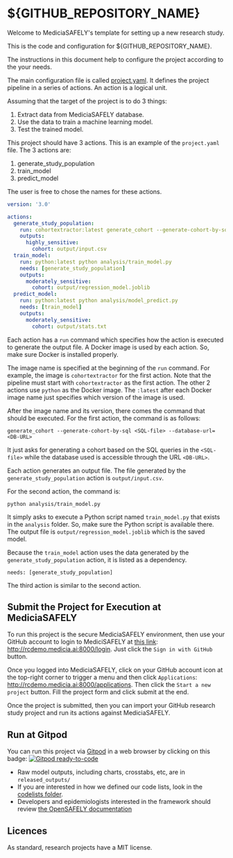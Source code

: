 # ${GITHUB_REPOSITORY_NAME}

Welcome to MediciaSAFELY's template for setting up a new research study. 

This is the code and configuration for ${GITHUB_REPOSITORY_NAME}.

The instructions in this document help to configure the project according to the your needs. 

The main configuration file is called [project.yaml](https://github.com/MediciaAI/research-template/blob/main/project.yaml). It defines the project pipeline in a series of actions. An action is a logical unit. 

Assuming that the target of the project is to do 3 things:

1. Extract data from MediciaSAFELY database.
2. Use the data to train a machine learning model.
3. Test the trained model. 

This project should have 3 actions. This is an example of the `project.yaml` file. The 3 actions are:

1. generate_study_population
2. train_model
3. predict_model

The user is free to chose the names for these actions.

```yaml
version: '3.0'

actions:
  generate_study_population:
    run: cohortextractor:latest generate_cohort --generate-cohort-by-sql <SQL-file> --database-url=<DB-URL>
    outputs:
      highly_sensitive:
        cohort: output/input.csv
  train_model:
    run: python:latest python analysis/train_model.py
    needs: [generate_study_population]
    outputs:
      moderately_sensitive:
        cohort: output/regression_model.joblib
  predict_model:
    run: python:latest python analysis/model_predict.py
    needs: [train_model]
    outputs:
      moderately_sensitive:
        cohort: output/stats.txt
```

Each action has a `run` command which specifies how the action is executed to generate the output file. A Docker image is used by each action. So, make sure Docker is installed properly.

The image name is specified at the beginning of the `run` command. For example, the image is `cohortextractor` for the first action. Note that the pipeline must start with `cohortextractor` as the first action. The other 2 actions use `python` as the Docker image. The `:latest` after each Docker image name just specifies which version of the image is used.

After the image name and its version, there comes the command that should be executed. For the first action, the command is as follows:

```
generate_cohort --generate-cohort-by-sql <SQL-file> --database-url=<DB-URL>
```

It just asks for generating a cohort based on the SQL queries in the `<SQL-file>` while the database used is accessible through the URL `<DB-URL>`.

Each action generates an output file. The file generated by the `generate_study_population` action is `output/input.csv`.

For the second action, the command is:

```
python analysis/train_model.py
```

It simply asks to execute a Python script named `train_model.py` that exists in the `analysis` folder. So, make sure the Python script is available there. The output file is `output/regression_model.joblib` which is the saved model.

Because the `train_model` action uses the data generated by the `generate_study_population` action, it is listed as a dependency. 

```
needs: [generate_study_population]
```

The third action is similar to the second action.

## Submit the Project for Execution at MediciaSAFELY

To run this project is the secure MediciaSAFELY environment, then use your GitHub account to login to MediciSAFELY at [this link](http://rcdemo.medicia.ai:8000/login): http://rcdemo.medicia.ai:8000/login. Just click the `Sign in with GitHub` button.

Once you logged into MediciaSAFELY, click on your GitHub account icon at the top-right corner to trigger a menu and then click `Applications`: http://rcdemo.medicia.ai:8000/applications. Then click the `Start a new project` button. Fill the project form and click submit at the end.

Once the project is submitted, then you can import your GitHub research study project and run its actions against MediciaSAFELY.

## Run at Gitpod

You can run this project via [Gitpod](https://gitpod.io) in a web browser by clicking on this badge: [![Gitpod ready-to-code](https://img.shields.io/badge/Gitpod-ready--to--code-908a85?logo=gitpod)](https://gitpod.io/#https://github.com/${GITHUB_REPOSITORY})

* Raw model outputs, including charts, crosstabs, etc, are in `released_outputs/`
* If you are interested in how we defined our code lists, look in the [codelists folder](./codelists/).
* Developers and epidemiologists interested in the framework should review [the OpenSAFELY documentation](https://docs.opensafely.org)

## Licences

As standard, research projects have a MIT license. 
